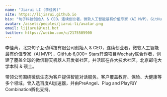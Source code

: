 ```yaml
---
name: "Jiarui LI (李佳芮)"
site: https://lijiarui.github.io
bio: "句子科技创始人 & CEO，连续创业者，微软人工智能最有价值专家（AI MVP），GitHub 6,000+ Stars 开源项目 Wechaty 联合作者"
avatar: /assets/peoples/jiarui-li/avatar.png
email: lijiarui@juzi.bot
twitter: https://weibo.com/u/2175505900
---
```


李佳芮，北京句子互动科技有限公司创始人 & CEO，连续创业者，微软人工智能最有价值专家（AI MVP），GitHub 6,000+ Stars开源项目Wechaty联合作者，创建了覆盖全球的微信聊天机器人开发者社区，并活跃在各大技术社区。北京邮电大学本科 & 硕士。

带领公司围绕微信生态为客户提供智能对话服务。客户覆盖教育、保险、大健康等多个领域。曾入选百度AI加速器，并由PreAngel、Plug and Play和Y Combination孵化支持。
